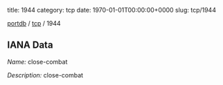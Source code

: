 title: 1944
category: tcp
date: 1970-01-01T00:00:00+0000
slug: tcp/1944

[portdb](/) / [tcp](/category/tcp.html) / 1944


## IANA Data

_Name:_ close-combat

_Description:_ close-combat

